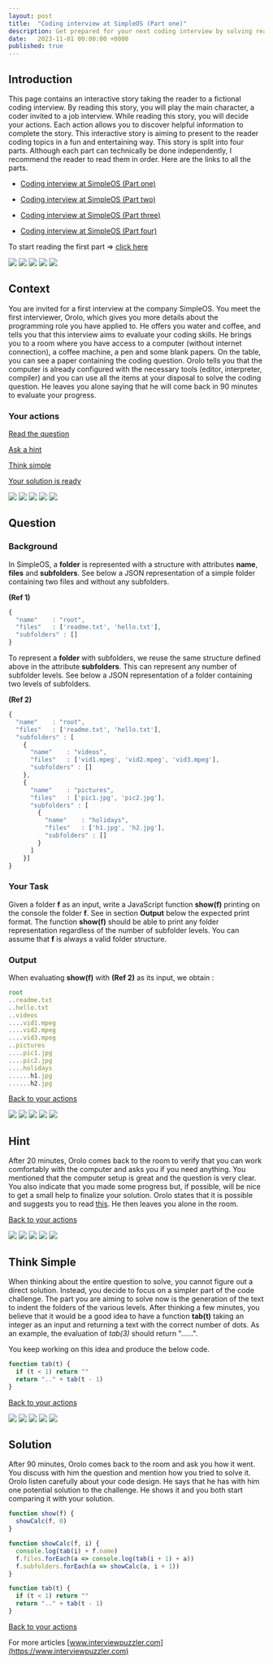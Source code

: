 ```yaml
---
layout: post
title:  "Coding interview at SimpleOS (Part one)"
description: Get prepared for your next coding interview by solving real programming challenges with this interactive story.
date:   2023-11-01 00:00:00 +0000
published: true
---
```


## Introduction

This page contains an interactive story taking the reader to a fictional coding interview. By reading this story, you will play the main character, a coder invited to a job interview. While reading this story, you will decide your actions. Each action allows you to discover helpful information to complete the story. This interactive story is aiming to present to the reader coding topics in a fun and entertaining way. This story is split into four parts. Although each part can technically be done independently, I recommend the reader to read them in order. Here are the links to all the parts.

- <a target="_blank" href="https://www.interviewpuzzler.com/2023/11/01/interview-preparation-simpleos-1.html">Coding interview at SimpleOS (Part one)</a>

- <a target="_blank" href="https://www.interviewpuzzler.com/2023/11/11/interview-preparation-simpleos-2.html">Coding interview at SimpleOS (Part two)</a>

- <a target="_blank" href="https://www.interviewpuzzler.com/2023/11/23/interview-preparation-simpleos-3.html">Coding interview at SimpleOS (Part three)</a>

- <a target="_blank" href="https://www.interviewpuzzler.com/2023/12/04/interview-preparation-simpleos-4.html">Coding interview at SimpleOS (Part four)</a>

To start reading the first part => [click here](#start)

<img src="https://www.interviewpuzzler.com/assets/sep_1.png"/>
<img src="https://www.interviewpuzzler.com/assets/sep_1.png"/>
<img src="https://www.interviewpuzzler.com/assets/sep_1.png"/>
<img src="https://www.interviewpuzzler.com/assets/sep_1.png"/>
<img src="https://www.interviewpuzzler.com/assets/sep_1.png"/>

<span id="start"></span>

## Context

You are invited for a first interview at the company SimpleOS. You meet the first interviewer, Orolo, which gives you more details about the programming role you have applied to. He offers you water and coffee, and tells you that this interview aims to evaluate your coding skills. He brings you to a room where you have access to a computer (without internet connection), a coffee machine, a pen and some blank papers. On the table, you can see a paper containing the coding question. Orolo tells you that the computer is already configured with the necessary tools (editor, interpreter, compiler) and you can use all the items at your disposal to solve the coding question. He leaves you alone saying that he will come back in 90 minutes to evaluate your progress.

<span id="menu"></span>

### Your actions

[Read the question](#question)

[Ask a hint](#hint)

[Think simple](#simple)

[Your solution is ready](#solution)

<img src="https://www.interviewpuzzler.com/assets/sep_1.png"/>
<img src="https://www.interviewpuzzler.com/assets/sep_1.png"/>
<img src="https://www.interviewpuzzler.com/assets/sep_1.png"/>
<img src="https://www.interviewpuzzler.com/assets/sep_1.png"/>
<img src="https://www.interviewpuzzler.com/assets/sep_1.png"/>

<a name="question"></a>

## Question 

<h3>Background</h3>

In SimpleOS, a <b>folder</b> is represented with a structure with attributes <b>name</b>, <b>files</b> and <b>subfolders</b>. See below a JSON representation of a simple folder containing two files and without any subfolders.

<b>(Ref 1)</b>

```js
{
  "name"    : "root",
  "files"   : ['readme.txt', 'hello.txt'],
  "subfolders" : []
}
```

To represent a <b>folder</b> with subfolders, we reuse the same structure defined above in the attribute <b>subfolders</b>. This can represent any number of subfolder levels. See below a JSON representation of a folder containing two levels of subfolders.

<b>(Ref 2)</b>

```js
{
  "name"    : "root",
  "files"   : ['readme.txt', 'hello.txt'],
  "subfolders" : [
    {
      "name"    : "videos",
      "files"   : ['vid1.mpeg', 'vid2.mpeg', 'vid3.mpeg'],
      "subfolders" : []
    }, 
    {
      "name"    : "pictures",
      "files"   : ['pic1.jpg', 'pic2.jpg'],
      "subfolders" : [
        {
          "name"    : "holidays",
          "files"   : ['h1.jpg', 'h2.jpg'],
          "subfolders" : []
        }        
      ]
    }] 
}
```

<h3>Your Task</h3>

Given a folder <b>f</b> as an input, write a JavaScript function <b>show(f)</b> printing on the console the folder <b>f</b>. See in section <b>Output</b> below the expected print format. The function <b>show(f)</b> should be able to print any folder representation regardless of the number of subfolder levels. You can assume that <b>f</b> is always a valid folder structure.

<h3>Output</h3>
When evaluating <b>show(f)</b> with <b>(Ref 2)</b> as its input, we obtain :

```js
root
..readme.txt
..hello.txt
..videos
....vid1.mpeg
....vid2.mpeg
....vid3.mpeg
..pictures
....pic1.jpg
....pic2.jpg
....holidays
......h1.jpg
......h2.jpg
```

[Back to your actions](#menu)

<img src="https://www.interviewpuzzler.com/assets/sep_2.png"/>
<img src="https://www.interviewpuzzler.com/assets/sep_2.png"/>
<img src="https://www.interviewpuzzler.com/assets/sep_2.png"/>
<img src="https://www.interviewpuzzler.com/assets/sep_2.png"/>
<img src="https://www.interviewpuzzler.com/assets/sep_2.png"/>

<a name="hint"></a>

## Hint

After 20 minutes, Orolo comes back to the room to verify that you can work comfortably with the computer and asks you if you need anything. You mentioned that the computer setup is great and the question is very clear. You also indicate that you made some progress but, if possible, will be nice to get a small help to finalize your solution. Orolo states that it is possible and suggests you to read <a href="https://en.wikipedia.org/wiki/Depth-first_search" target="_blank">this</a>. He then leaves you alone in the room.

[Back to your actions](#menu)

<img src="https://www.interviewpuzzler.com/assets/sep_3.png"/>
<img src="https://www.interviewpuzzler.com/assets/sep_3.png"/>
<img src="https://www.interviewpuzzler.com/assets/sep_3.png"/>
<img src="https://www.interviewpuzzler.com/assets/sep_3.png"/>
<img src="https://www.interviewpuzzler.com/assets/sep_3.png"/>

<a name="simple"></a>

## Think Simple

When thinking about the entire question to solve, you cannot figure out a direct solution. Instead, you decide to focus on a simpler part of the code challenge. The part you are aiming to solve now is the generation of the text to indent the folders of the various levels. After thinking a few minutes, you believe that it would be a good idea to have a function **tab(t)** taking an integer as an input and returning a text with the correct number of dots. As an example, the evaluation of *tab(3)* should return "......".

You keep working on this idea and produce the below code.

```js
function tab(t) {
  if (t < 1) return "" 
  return ".." + tab(t - 1)
}
```

[Back to your actions](#menu)

<img src="https://www.interviewpuzzler.com/assets/sep_4.png"/>
<img src="https://www.interviewpuzzler.com/assets/sep_4.png"/>
<img src="https://www.interviewpuzzler.com/assets/sep_4.png"/>
<img src="https://www.interviewpuzzler.com/assets/sep_4.png"/>
<img src="https://www.interviewpuzzler.com/assets/sep_4.png"/>

<a name="solution"></a>

## Solution

After 90 minutes, Orolo comes back to the room and ask you how it went. You discuss with him the question and mention how you tried to solve it. Orolo listen carefully about your code design. He says that he has with him one potential solution to the challenge. He shows it and you both start comparing it with your solution.

```js
function show(f) {
  showCalc(f, 0)
}

function showCalc(f, i) {
  console.log(tab(i) + f.name)
  f.files.forEach(a => console.log(tab(i + 1) + a))
  f.subfolders.forEach(a => showCalc(a, i + 1))
}

function tab(t) {
  if (t < 1) return "" 
  return ".." + tab(t - 1)
}
```

[Back to your actions](#menu)

For more articles [www.interviewpuzzler.com](https://www.interviewpuzzler.com)
